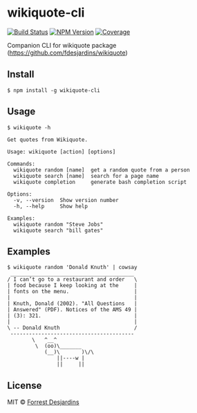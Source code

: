# wikiquote-cli

[![Build Status][travis-image]][travis-url]
[![NPM Version][npm-image]][npm-url]
[![Coverage][coveralls-image]][coveralls-url]

Companion CLI for wikiquote package (https://github.com/fdesjardins/wikiquote)

## Install

```
$ npm install -g wikiquote-cli
```

## Usage

```
$ wikiquote -h

Get quotes from Wikiquote.

Usage: wikiquote [action] [options]

Commands:
  wikiquote random [name]  get a random quote from a person
  wikiquote search [name]  search for a page name
  wikiquote completion     generate bash completion script

Options:
  -v, --version  Show version number
  -h, --help     Show help

Examples:
  wikiquote random "Steve Jobs"
  wikiquote search "bill gates"

```

## Examples

```
$ wikiquote random 'Donald Knuth' | cowsay
 ________________________________________
/ I can’t go to a restaurant and order   \
| food because I keep looking at the     |
| fonts on the menu.                     |
|                                        |
| Knuth, Donald (2002). "All Questions   |
| Answered" (PDF). Notices of the AMS 49 |
| (3): 321.                              |
|                                        |
\ -- Donald Knuth                        /
 ----------------------------------------
        \   ^__^
         \  (oo)\_______
            (__)\       )\/\
                ||----w |
                ||     ||
```

## License

MIT © [Forrest Desjardins](https://github.com/fdesjardins)

[npm-url]: https://www.npmjs.com/package/wikiquote-cli
[npm-image]: https://img.shields.io/npm/v/wikiquote-cli.svg?style=flat
[travis-url]: https://travis-ci.org/fdesjardins/wikiquote-cli
[travis-image]: https://img.shields.io/travis/fdesjardins/wikiquote-cli.svg?style=flat
[coveralls-url]: https://coveralls.io/r/fdesjardins/wikiquote-cli
[coveralls-image]: https://img.shields.io/coveralls/fdesjardins/wikiquote-cli.svg?style=flat
